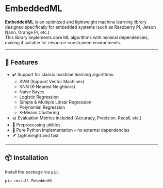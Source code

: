 # EmbeddedML

**EmbeddedML** is an optimized and lightweight machine learning library designed specifically for embedded systems (such as Raspberry Pi, Jetson Nano, Orange Pi, etc.).  
This library implements core ML algorithms with minimal dependencies, making it suitable for resource-constrained environments.

---

## 🚀 Features

- ✔️ Support for classic machine learning algorithms:
  - SVM (Support Vector Machines)
  - KNN (K-Nearest Neighbors)
  - Naive Bayes
  - Logistic Regression
  - Simple & Multiple Linear Regression
  - Polynomial Regression
  - K-Means Clustering
- 📊 Evaluation Metrics included (Accuracy, Precision, Recall, etc.)
- 🧹 Preprocessing utilities
- 🐍 Pure Python implementation – no external dependencies
- 🪶 Lightweight and fast

---

## 📦 Installation

Install the package via `pip`:

```bash
pip install EmbeddedML
